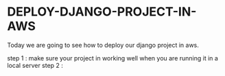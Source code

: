 # DEPLOY-DJANGO-PROJECT-IN-AWS

Today we are going to see how to deploy our django project in aws.

<html>
<body>
<div>
step 1 : make sure your project in working well when you are running it in a local server
step 2 : 
</div>
</body>
</html>
